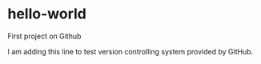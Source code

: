 # hello-world
First project on Github

I am adding this line to test version controlling system provided by GitHub.

